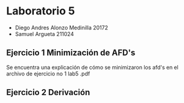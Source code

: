 # Laboratorio 5
* Diego Andres Alonzo Medinilla   20172
* Samuel Argueta 211024
## Ejercicio 1 Minimización de AFD's
Se encuentra una explicación de cómo se minimizaron los afd's en el archivo de ejercicio no 1 lab5 .pdf
## Ejercicio 2 Derivación
